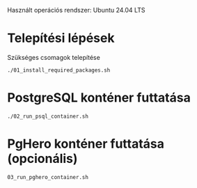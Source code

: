 Használt operációs rendszer: Ubuntu 24.04 LTS 

# Telepítési lépések
Szükséges csomagok telepítése
```
./01_install_required_packages.sh
```
# PostgreSQL konténer futtatása
```
./02_run_psql_container.sh
```
# PgHero konténer futtatása (opcionális)
```
03_run_pghero_container.sh
```
